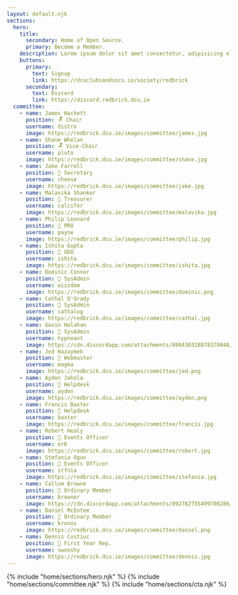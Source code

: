 ```yaml
---
layout: default.njk
sections:
  hero:
    title:
      secondary: Home of Open Source.
      primary: Become a Member.
    description: Lorem ipsum dolor sit amet consectetur, adipisicing elit. Nesciunt illo tenetur fuga ducimus numquam ea!
    buttons:
      primary:
        text: Signup 
        link: https://dcuclubsandsocs.ie/society/redbrick
      secondary:
        text: Discord
        link: https://discord.redbrick.dcu.ie
  committee:
    - name: James Hackett
      position: 🪑 Chair
      username: distro
      image: https://redbrick.dcu.ie/images/committee/james.jpg
    - name: Shane Whelan
      position: 🪑 Vice-Chair
      username: pluto
      image: https://redbrick.dcu.ie/images/committee/shane.jpg
    - name: Jake Farrell
      position: 💌 Secretary
      username: cheese
      image: https://redbrick.dcu.ie/images/committee/jake.jpg
    - name: Malavika Shanker
      position: 💸 Treasurer
      username: calcifer
      image: https://redbrick.dcu.ie/images/committee/malavika.jpg
    - name: Philip Leonard
      position: 📢 PRO
      username: payne
      image: https://redbrick.dcu.ie/images/committee/philip.jpg
    - name: Ishita Gupta
      position: 🎨 GDO
      username: ishita
      image: https://redbrick.dcu.ie/images/committee/ishita.jpg
    - name: Dominic Connor
      position: 🚀 SysAdmin
      username: wizzdom
      image: https://redbrick.dcu.ie/images/committee/dominic.png
    - name: Cathal O'Grady
      position: 🚀 SysAdmin
      username: cathalog
      image: https://redbrick.dcu.ie/images/committee/cathal.jpg
    - name: Gavin Holahan
      position: 🍼 SysAdmin
      username: hypnoant
      image: https://cdn.discordapp.com/attachments/899430328878379048/1206032602369228820/image.png?ex=65da8863&is=65c81363&hm=bd5b6206db20935f8fc2163d3d6a8c6f1d2620f32b4b9b2e7734ccf071b5923f&
    - name: Jed Hazaymeh
      position: 👾 Webmaster
      username: magma
      image: https://redbrick.dcu.ie/images/committee/jed.png
    - name: Ayden Jahola
      position: 🙌 Helpdesk
      username: ayden
      image: https://redbrick.dcu.ie/images/committee/ayden.png
    - name: Francis Baxter
      position: 🙌 Helpdesk
      username: baxter
      image: https://redbrick.dcu.ie/images/committee/francis.jpg
    - name: Robert Healy
      position: 📅 Events Officer
      username: orb
      image: https://redbrick.dcu.ie/images/committee/robert.jpg
    - name: Stefania Ogun
      position: 📅 Events Officer
      username: stfnia
      image: https://redbrick.dcu.ie/images/committee/stefania.jpg
    - name: Callum Browne
      position: 💎 Ordinary Member
      username: browner
      image: https://cdn.discordapp.com/attachments/892762755499700286/1204850940486877184/IMG_5333.jpg?ex=65d63be1&is=65c3c6e1&hm=22a14422a0d9739c4562d20921e0ba5bbfb2c158dc0335b24012b463741489fd&
    - name: Daniel McEntee
      position: 💎 Ordinary Member
      username: kronos
      image: https://redbrick.dcu.ie/images/committee/daniel.png
    - name: Dennis Custiuc
      position: 🥇 First Year Rep.
      username: swooshy
      image: https://redbrick.dcu.ie/images/committee/dennis.jpg
---
```

<main>
  {% include "home/sections/hero.njk" %}
  {% include "home/sections/committee.njk" %}
  {% include "home/sections/cta.njk" %}
</main>